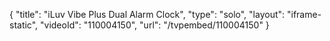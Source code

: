 {
    "title": "iLuv Vibe Plus Dual Alarm Clock",
    "type": "solo",
    "layout": "iframe-static",
    "videoId": "110004150",
    "url": "\/tvpembed\/110004150"
}